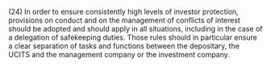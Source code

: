 (24) In order to ensure consistently high levels of investor protection, provisions on conduct and on the management of conflicts of interest should be adopted and should apply in all situations, including in the case of a delegation of safekeeping duties. Those rules should in particular ensure a clear separation of tasks and functions between the depositary, the UCITS and the management company or the investment company.